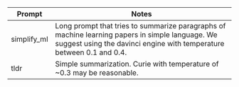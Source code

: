 Prompt | Notes
---|---
simplify_ml | Long prompt that tries to summarize paragraphs of machine learning papers in simple language. We suggest using the davinci engine with temperature between 0.1 and 0.4.
tldr | Simple summarization. Curie with temperature of ~0.3 may be reasonable.
